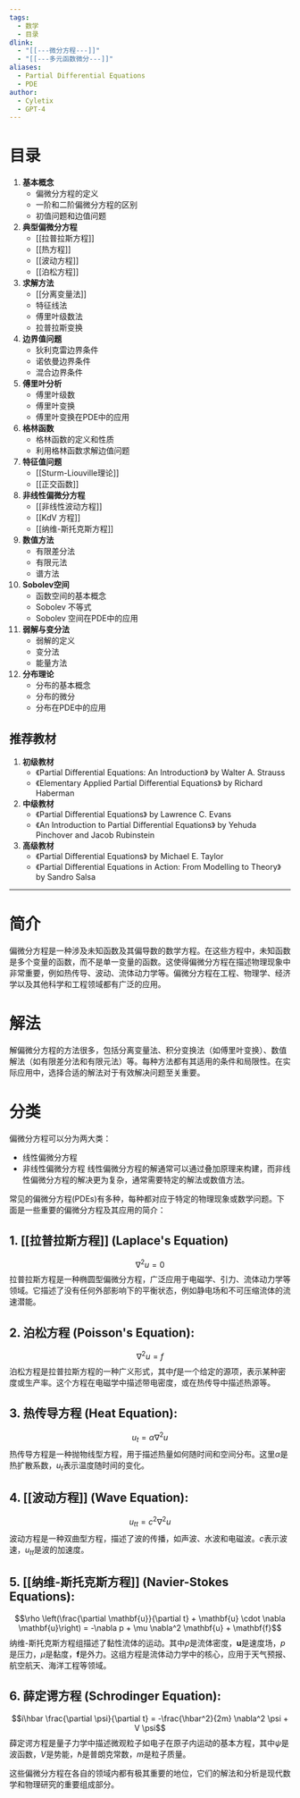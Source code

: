 ```yaml
---
tags:
  - 数学
  - 目录
dlink:
  - "[[---微分方程---]]"
  - "[[---多元函数微分---]]"
aliases:
  - Partial Differential Equations
  - PDE
author:
  - Cyletix
  - GPT-4
---
```

# 目录
1. **基本概念**
   - 偏微分方程的定义
   - 一阶和二阶偏微分方程的区别
   - 初值问题和边值问题
2. **典型偏微分方程**
   - [[拉普拉斯方程]]
   - [[热方程]]
   - [[波动方程]]
   - [[泊松方程]]
3. **求解方法**
   - [[分离变量法]]
   - 特征线法
   - 傅里叶级数法
   - 拉普拉斯变换
4. **边界值问题**
   - 狄利克雷边界条件
   - 诺依曼边界条件
   - 混合边界条件
5. **傅里叶分析**
   - 傅里叶级数
   - 傅里叶变换
   - 傅里叶变换在PDE中的应用
6. **格林函数**
   - 格林函数的定义和性质
   - 利用格林函数求解边值问题
7. **特征值问题**
   - [[Sturm-Liouville理论]]
   - [[正交函数]]
8. **非线性偏微分方程**
   - [[非线性波动方程]]
   - [[KdV 方程]]
   - [[纳维-斯托克斯方程]]
9. **数值方法**
   - 有限差分法
   - 有限元法
   - 谱方法
10. **Sobolev空间**
    - 函数空间的基本概念
    - Sobolev 不等式
    - Sobolev 空间在PDE中的应用
11. **弱解与变分法**
    - 弱解的定义
    - 变分法
    - 能量方法
12. **分布理论**
    - 分布的基本概念
    - 分布的微分
    - 分布在PDE中的应用

## 推荐教材
1. **初级教材**
   - 《Partial Differential Equations: An Introduction》 by Walter A. Strauss
   - 《Elementary Applied Partial Differential Equations》 by Richard Haberman
2. **中级教材**
   - 《Partial Differential Equations》 by Lawrence C. Evans
   - 《An Introduction to Partial Differential Equations》 by Yehuda Pinchover and Jacob Rubinstein
3. **高级教材**
   - 《Partial Differential Equations》 by Michael E. Taylor
   - 《Partial Differential Equations in Action: From Modelling to Theory》 by Sandro Salsa
---
# 简介
偏微分方程是一种涉及未知函数及其偏导数的数学方程。在这些方程中，未知函数是多个变量的函数，而不是单一变量的函数。这使得偏微分方程在描述物理现象中非常重要，例如热传导、波动、流体动力学等。偏微分方程在工程、物理学、经济学以及其他科学和工程领域都有广泛的应用。


# 解法
解偏微分方程的方法很多，包括分离变量法、积分变换法（如傅里叶变换）、数值解法（如有限差分法和有限元法）等。每种方法都有其适用的条件和局限性。在实际应用中，选择合适的解法对于有效解决问题至关重要。


# 分类
偏微分方程可以分为两大类：
- 线性偏微分方程
- 非线性偏微分方程
线性偏微分方程的解通常可以通过叠加原理来构建，而非线性偏微分方程的解决更为复杂，通常需要特定的解法或数值方法。

常见的偏微分方程(PDEs)有多种，每种都对应于特定的物理现象或数学问题。下面是一些重要的偏微分方程及其应用的简介：

## 1. **[[拉普拉斯方程]] (Laplace's Equation)**
   $$\nabla^2 u = 0$$
   拉普拉斯方程是一种椭圆型偏微分方程，广泛应用于电磁学、引力、流体动力学等领域。它描述了没有任何外部影响下的平衡状态，例如静电场和不可压缩流体的流速潜能。

## 2. **泊松方程 (Poisson's Equation)**:
   $$\nabla^2 u = f$$
   泊松方程是拉普拉斯方程的一种广义形式，其中$f$是一个给定的源项，表示某种密度或生产率。这个方程在电磁学中描述带电密度，或在热传导中描述热源等。

## 3. **热传导方程 (Heat Equation)**:
   $$u_t = \alpha \nabla^2 u$$
   热传导方程是一种抛物线型方程，用于描述热量如何随时间和空间分布。这里$\alpha$是热扩散系数，$u_t$表示温度随时间的变化。

## 4. **[[波动方程]] (Wave Equation)**:
   $$u_{tt} = c^2 \nabla^2 u$$
   波动方程是一种双曲型方程，描述了波的传播，如声波、水波和电磁波。$c$表示波速，$u_{tt}$是波的加速度。

## 5. **[[纳维-斯托克斯方程]] (Navier-Stokes Equations)**:
   $$\rho \left(\frac{\partial \mathbf{u}}{\partial t} + \mathbf{u} \cdot \nabla \mathbf{u}\right) = -\nabla p + \mu \nabla^2 \mathbf{u} + \mathbf{f}$$
   纳维-斯托克斯方程组描述了黏性流体的运动。其中$\rho$是流体密度，$\mathbf{u}$是速度场，$p$是压力，$\mu$是黏度，$\mathbf{f}$是外力。这组方程是流体动力学中的核心，应用于天气预报、航空航天、海洋工程等领域。

## 6. **薛定谔方程 (Schrodinger Equation)**:
   $$i\hbar \frac{\partial \psi}{\partial t} = -\frac{\hbar^2}{2m} \nabla^2 \psi + V \psi$$
   薛定谔方程是量子力学中描述微观粒子如电子在原子内运动的基本方程，其中$\psi$是波函数，$V$是势能，$\hbar$是普朗克常数，$m$是粒子质量。

这些偏微分方程在各自的领域内都有极其重要的地位，它们的解法和分析是现代数学和物理研究的重要组成部分。